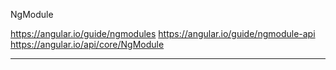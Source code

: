 


NgModule

https://angular.io/guide/ngmodules
https://angular.io/guide/ngmodule-api
https://angular.io/api/core/NgModule

---


